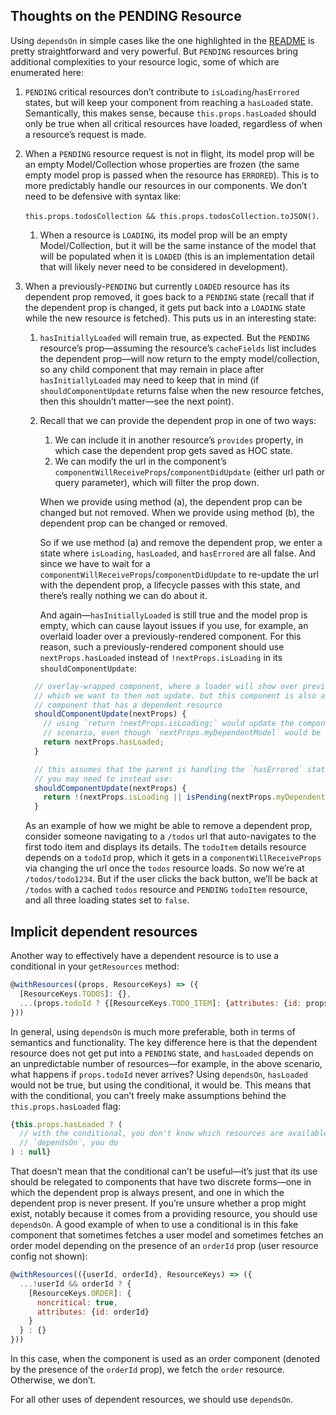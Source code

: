 ## Thoughts on the PENDING Resource

Using `dependsOn` in simple cases like the one highlighted in the [README](https://github.com/SiftScience/with-resources/blob/master/README.md) is pretty straightforward and very powerful. But `PENDING` resources bring additional complexities to your resource logic, some of which are enumerated here:


1. `PENDING` critical resources don’t contribute to `isLoading`/`hasErrored` states, but will keep your component from reaching a `hasLoaded` state. Semantically, this makes sense, because `this.props.hasLoaded` should only be true when all critical resources have loaded, regardless of when a resource’s request is made.
    
1. When a `PENDING` resource request is not in flight, its model prop will be an empty Model/Collection whose properties are frozen (the same empty model prop is passed when the resource has `ERRORED`). This is to more predictably handle our resources in our components. We don’t need to be defensive with syntax like:

     `this.props.todosCollection && this.props.todosCollection.toJSON()`. 
    
    1. When a resource is `LOADING`, its model prop will be an empty Model/Collection, but it will be the same instance of the model that will be populated when it is `LOADED` (this is an implementation detail that will likely never need to be considered in development).
        
1. When a previously-`PENDING` but currently `LOADED` resource has its dependent prop removed, it goes back to a `PENDING` state (recall that if the dependent prop is changed, it gets put back into a `LOADING` state while the new resource is fetched). This puts us in an interesting state:
    
    1. `hasInitiallyLoaded` will remain true, as expected. But the `PENDING` resource’s prop&mdash;assuming the resource’s `cacheFields` list includes the dependent prop&mdash;will now return to the empty model/collection, so any child component that may remain in place after `hasInitiallyLoaded` may need to keep that in mind (if `shouldComponentUpdate` returns false when the new resource fetches, then this shouldn’t matter&mdash;see the next point).
        
    2. Recall that we can provide the dependent prop in one of two ways:
        1. We can include it in another resource’s `provides` property, in which case the dependent prop gets saved as HOC state.
        2. We can modify the url in the component’s `componentWillReceiveProps`/`componentDidUpdate` (either url path or query parameter), which will filter the prop down.
    
        When we provide using method (a), the dependent prop can be changed but not removed. When we provide using method (b), the dependent prop can be changed or removed.
    
        So if we use method (a) and remove the dependent prop, we enter a state where `isLoading`, `hasLoaded`, and `hasErrored` are all false. And since we have to wait for a `componentWillReceiveProps`/`componentDidUpdate` to re-update the url with the dependent prop, a lifecycle passes with this state, and there’s really nothing we can do about it.
        
        And again—`hasInitiallyLoaded` is still true and the model prop is empty, which can cause layout issues if you use, for example, an overlaid loader over a previously-rendered component. For this reason, such a previously-rendered component should use `nextProps.hasLoaded` instead of `!nextProps.isLoading` in its `shouldComponentUpdate`:

    ```js
      // overlay-wrapped component, where a loader will show over previously-rendered children,
      // which we want to then not update. but this component is also a child of a `withResources`
      // component that has a dependent resource
      shouldComponentUpdate(nextProps) {
        // using `return !nextProps.isLoading;` would update the component in the above
        // scenario, even though `nextProps.myDependentModel` would be empty
        return nextProps.hasLoaded;
      }
    
      // this assumes that the parent is handling the `hasErrored` state. if it is not, then
      // you may need to instead use:
      shouldComponentUpdate(nextProps) {
        return !(nextProps.isLoading || isPending(nextProps.myDependentLoadingState));
      }
    ```

    As an example of how we might be able to remove a dependent prop, consider someone navigating to a `/todos` url that auto-navigates to the first todo item and displays its details. The `todoItem` details resource depends on a `todoId` prop, which it gets in a `componentWillReceiveProps` via changing the url once the `todos` resource loads. So now we’re at `/todos/todo1234`. But if the user clicks the back button, we’ll be back at `/todos` with a cached `todos` resource and `PENDING` `todoItem` resource, and all three loading states set to `false`.
       
## Implicit dependent resources

Another way to effectively have a dependent resource is to use a conditional in your `getResources` method:
    
```js
@withResources((props, ResourceKeys) => ({
  [ResourceKeys.TODOS]: {},
  ...(props.todoId ? {[ResourceKeys.TODO_ITEM]: {attributes: {id: props.todoId}} : {})
}))
```

In general, using `dependsOn` is much more preferable, both in terms of semantics and functionality. The key difference here is that the dependent resource does not get put into a `PENDING` state, and `hasLoaded` depends on an unpredictable number of resources&mdash;for example, in the above scenario, what happens if `props.todoId` never arrives? Using `dependsOn`, `hasLoaded` would not be true, but using the conditional, it would be. This means that with the conditional, you can’t freely make assumptions behind the `this.props.hasLoaded`  flag:

```jsx
{this.props.hasLoaded ? (
  // with the conditional, you don't know which resources are available. with
  // `dependsOn`, you do
) : null}
```

That doesn’t mean that the conditional can’t be useful&mdash;it’s just that its use should be relegated to components that have two discrete forms&mdash;one in which the dependent prop is always present, and one in which the dependent prop is never present. If you’re unsure whether a prop might exist, notably because it comes from a providing resource, you should use `dependsOn`. A good example of when to use a conditional is in this fake component that sometimes fetches a user model and sometimes fetches an order model depending on the presence of an `orderId` prop (user resource config not shown):

```js
@withResources(({userId, orderId}, ResourceKeys) => ({
  ...!userId && orderId ? {
    [ResourceKeys.ORDER]: {
      noncritical: true,
      attributes: {id: orderId}
    }
  } : {}
}))
```

In this case, when the component is used as an order component (denoted by the presence of the `orderId` prop), we fetch the `order` resource. Otherwise, we don’t.

For all other uses of dependent resources, we should use `dependsOn`.
